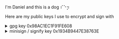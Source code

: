 I'm Daniel and this is a dog ⠎⠑⡲

Here are my public keys I use to encrypt and sign with

<details>
<summary>gpg key 0x98AC1EC1F91FE608</summary>

```
-----BEGIN PGP PUBLIC KEY BLOCK-----

mDMEX+sGwhYJKwYBBAHaRw8BAQdAC654LB+Grn7DfjJaUTiO4ifty1JBNJh/V0E+
fLpRa660IkRhbmllbCBKIEhvZm1hbm4gPGRhbmllbEB0cnZ4Lm9yZz6IlQQTFgoA
PRYhBGoOM9sZN+tlz6FAs5isHsH5H+YIBQJf6wbCAhsDBQkSzAMABAsJCAcFFQoJ
CAsFFgIDAQACHgECF4AACgkQmKwewfkf5ghzKAD/Rb3z18yUjCPGaA3Ibr7mlrJz
qHmys69LJCqWMtcPWZMA/0o/oq6x9NzATXaImjr9xcttVFo9WjBiBSFoK8RiIjsN
uDgEX+sGwhIKKwYBBAGXVQEFAQEHQNFc4+yEbbzp4JNEXoAcrosyCUd9f9ccp1vD
q1cuE/lYAwEIB4h+BBgWCgAmFiEEag4z2xk362XPoUCzmKwewfkf5ggFAl/rBsIC
GwwFCRLMAwAACgkQmKwewfkf5gilwgEA0fYe6S/1CAdrFUC32DhZwvjHC8AxBOq+
8UsfgMa+2ukBAMfia9H1wJS3qB26M48na7I898bT8ZLqR59+JlTzrhgL
=NpMg
-----END PGP PUBLIC KEY BLOCK-----
```
</details>

<details>
<summary>minisign / signify key 0x1934B9447E38763E</summary>

```
RWQ+djh+RLk0GUCz7kihUjgiUvEM4ZkZuywuhCMWhtbjuwLYQs02rh1p
```
</details>
